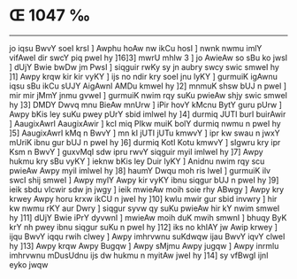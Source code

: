 # Œ 1047 ‰
---
jo iqsu BwvY soeI krsI ] Awphu hoAw nw ikCu hosI ] nwnk nwmu imlY
vifAweI dir swcY piq pweI hy ]16]3] mwrU mhlw 3 ] jo AwieAw so sBu
ko jwsI ] dUjY Bwie bwDw jm PwsI ] siqguir rwKy sy jn aubry swcy swic
smweI hy ]1] Awpy krqw kir kir vyKY ] ijs no ndir kry soeI jnu lyKY ]
gurmuiK igAwnu iqsu sBu ikCu sUJY AigAwnI AMDu kmweI hy ]2] mnmuK
shsw bUJ n pweI ] mir mir jMmY jnmu gvweI ] gurmuiK nwim rqy suKu
pwieAw shjy swic smweI hy ]3] DMDY Dwvq mnu BieAw mnUrw ] iPir hovY
kMcnu BytY guru pUrw ] Awpy bKis ley suKu pwey pUrY sbid imlweI hy ]4]
durmiq JUTI burI buirAwir ] AaugixAwrI AaugixAwir ] kcI miq PIkw
muiK bolY durmiq nwmu n pweI hy ]5] AaugixAwrI kMq n BwvY ] mn kI
jUTI jUTu kmwvY ] ipr kw swau n jwxY mUriK ibnu gur bUJ n pweI hy ]6]
durmiq KotI Kotu kmwvY ] sIgwru kry ipr Ksm n BwvY ] guxvMqI sdw ipru
rwvY siqguir myil imlweI hy ]7] Awpy hukmu kry sBu vyKY ] ieknw bKis
ley Duir lyKY ] Anidnu nwim rqy scu pwieAw Awpy myil imlweI hy ]8]
haumY Dwqu moh ris lweI ] gurmuiK ilv swcI shij smweI ] Awpy mylY
Awpy kir vyKY ibnu siqgur bUJ n pweI hy ]9] ieik sbdu vIcwir sdw jn
jwgy ] ieik mwieAw moih soie rhy ABwgy ] Awpy kry krwey Awpy horu krxw
ikCU n jweI hy ]10] kwlu mwir gur sbid invwry ] hir kw nwmu rKY aur
Dwry ] siqgur syvw qy suKu pwieAw hir kY nwim smweI hy ]11] dUjY Bwie
iPrY dyvwnI ] mwieAw moih duK mwih smwnI ] bhuqy ByK krY nh pwey ibnu
siqgur suKu n pweI hy ]12] iks no khIAY jw Awip krwey ] ijqu BwvY
iqqu rwih clwey ] Awpy imhrvwnu suKdwqw ijau BwvY iqvY clweI hy ]13]
Awpy krqw Awpy Bugqw ] Awpy sMjmu Awpy jugqw ] Awpy inrmlu imhrvwnu
mDusUdnu ijs dw hukmu n myitAw jweI hy ]14] sy vfBwgI ijnI eyko jwqw
####
